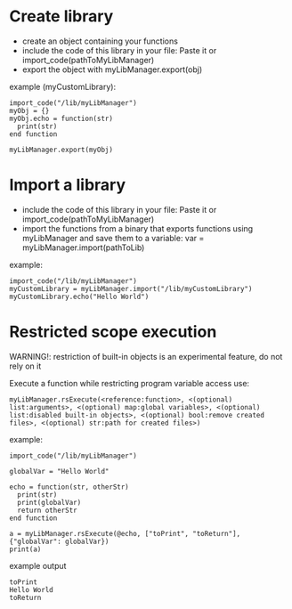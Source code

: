 # Create library

- create an object containing your functions
- include the code of this library in your file: Paste it or import_code(pathToMyLibManager)
- export the object with myLibManager.export(obj)

example (myCustomLibrary):
```
import_code("/lib/myLibManager")
myObj = {}
myObj.echo = function(str)
  print(str)
end function

myLibManager.export(myObj)
```

# Import a library

- include the code of this library in your file: Paste it or import_code(pathToMyLibManager)
- import the functions from a binary that exports functions using myLibManager and save them to a variable: var = myLibManager.import(pathToLib)

example:
```
import_code("/lib/myLibManager")
myCustomLibrary = myLibManager.import("/lib/myCustomLibrary")
myCustomLibrary.echo("Hello World")
```

# Restricted scope execution

WARNING!: restriction of built-in objects is an experimental feature, do not rely on it

Execute a function while restricting program variable access
use:
```
myLibManager.rsExecute(<reference:function>, <(optional) list:arguments>, <(optional) map:global variables>, <(optional) list:disabled built-in objects>, <(optional) bool:remove created files>, <(optional) str:path for created files>)
```

example:
```
import_code("/lib/myLibManager")

globalVar = "Hello World"

echo = function(str, otherStr)
  print(str)
  print(globalVar)
  return otherStr
end function

a = myLibManager.rsExecute(@echo, ["toPrint", "toReturn"], {"globalVar": globalVar})
print(a)
```

example output
```
toPrint
Hello World
toReturn
```
